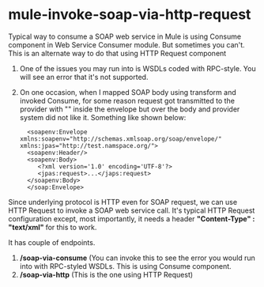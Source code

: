 # mule-invoke-soap-via-http-request
Typical way to consume a SOAP web service in Mule is using Consume component in Web Service Consumer module. But sometimes you can't. This is an alternate way to do that using HTTP Request component

1) One of the issues you may run into is WSDLs coded with RPC-style. You will see an error that it's not supported.
2) On one occasion, when I mapped SOAP body using transform and invoked Consume, for some reason request got transmitted to the provider with "<?xml version='1.0' encoding='UTF-8'?>" inside the envelope but over the body and provider system did not like it.  Something like shown below:

         <soapenv:Envelope xmlns:soapenv="http://schemas.xmlsoap.org/soap/envelope/" xmlns:jpas="http://test.namspace.org/">
         <soapenv:Header/>
         <soapenv:Body>
            <?xml version='1.0' encoding='UTF-8'?>
            <jpas:request>...</japs:request>
         </soapenv:Body>
         </soap:Envelope>
 
Since underlying protocol is HTTP even for SOAP request, we can use HTTP Request to invoke a SOAP web service call. It's typical HTTP Request configuration except, most importantly, it needs a header <b> "Content-Type" : "text/xml" </b> for this to work.

It has couple of endpoints.
1) <b>/soap-via-consume</b>  (You can invoke this to see the error you would run into with RPC-styled WSDLs. This is using Consume component.
2) <b>/soap-via-http</b> (This is the one using HTTP Request)
